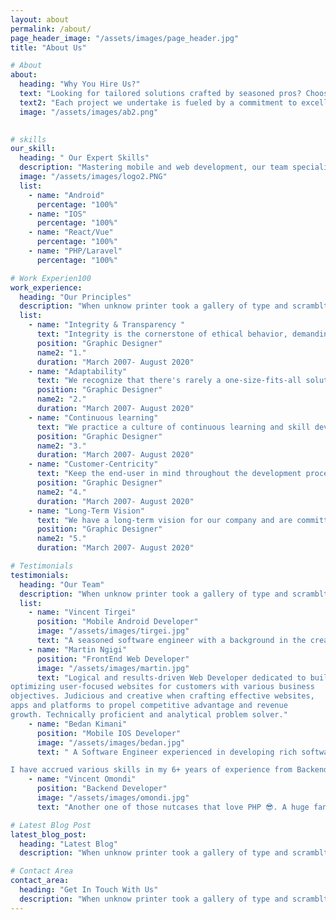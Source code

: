 ```yaml
---
layout: about
permalink: /about/
page_header_image: "/assets/images/page_header.jpg"
title: "About Us"

# About
about:
  heading: "Why You Hire Us?"
  text: "Looking for tailored solutions crafted by seasoned pros? Choose us and benefit from a partnership where innovation, expertise, and personalized attention converge to create your ideal website. We're not just developers; we're problem solvers dedicated to your success."
  text2: "Each project we undertake is fueled by a commitment to excellence and driven by a desire to innovate. With our lean, expert-driven team, you'll see efficiency in execution and creativity in every solution, ensuring that your website not only meets but exceeds your expectations. Trust us to deliver a product that sets you apart in the digital landscape, enhancing both user engagement and your brand's online presence."
  image: "/assets/images/ab2.png"
 

# skills
our_skill:
  heading: " Our Expert Skills"
  description: "Mastering mobile and web development, our team specializes in Android, iOS, React, Vue, and robust PHP/Laravel solutions. Count on us for high-performance, scalable, and secure digital experiences."
  image: "/assets/images/logo2.PNG"
  list:
    - name: "Android"
      percentage: "100%"
    - name: "IOS"
      percentage: "100%"
    - name: "React/Vue"
      percentage: "100%"
    - name: "PHP/Laravel"
      percentage: "100%"

# Work Experien100
work_experience:
  heading: "Our Principles"
  description: "When unknow printer took a gallery of type and scramblted it to make a type specimen book"
  list:
    - name: "Integrity & Transparency "
      text: "Integrity is the cornerstone of ethical behavior, demanding honesty, consistency, and accountability, while transparency promotes open communication, honesty, and visibility into decision-making processes, fostering trust and collaboration within the organization."
      position: "Graphic Designer"
      name2: "1."
      duration: "March 2007- August 2020"
    - name: "Adaptability"
      text: "We recognize that there's rarely a one-size-fits-all solution in software development. Teams should be flexible in their approach, willing to pivot strategies, technologies, and methodologies based on evolving project needs"
      position: "Graphic Designer"
      name2: "2."
      duration: "March 2007- August 2020"
    - name: "Continuous learning"
      text: "We practice a culture of continuous learning and skill development. In a field where new technologies emerge frequently, adaptability relies on the ability of team members to quickly acquire new knowledge and apply it effectively"
      position: "Graphic Designer"
      name2: "3."
      duration: "March 2007- August 2020"
    - name: "Customer-Centricity"
      text: "Keep the end-user in mind throughout the development process. Being responsive to customer feedback and evolving user needs, ensuring that the final product meets or exceeds expectations."
      position: "Graphic Designer"
      name2: "4."
      duration: "March 2007- August 2020"
    - name: "Long-Term Vision"
      text: "We have a long-term vision for our company and are committed to building lasting relationships with our clients, partners, and employees. Our decisions are guided by our vision for a sustainable and successful future."
      position: "Graphic Designer"
      name2: "5."
      duration: "March 2007- August 2020"

# Testimonials
testimonials:
  heading: "Our Team"
  description: "When unknow printer took a gallery of type and scramblted it to make a type specimen book"
  list:
    - name: "Vincent Tirgei"
      position: "Mobile Android Developer"
      image: "/assets/images/tirgei.jpg"
      text: "A seasoned software engineer with a background in the creation and execution of innovative solutions to modern everyday problems. I have hands-on experience in all aspects of the software development lifecycle and end-to-end project development, from conceptualization all through to development, testing and deployment. "
    - name: "Martin Ngigi"
      position: "FrontEnd Web Developer"
      image: "/assets/images/martin.jpg"
      text: "Logical and results-driven Web Developer dedicated to building and
optimizing user-focused websites for customers with various business
objectives. Judicious and creative when crafting effective websites,
apps and platforms to propel competitive advantage and revenue
growth. Technically proficient and analytical problem solver."
    - name: "Bedan Kimani"
      position: "Mobile IOS Developer"
      image: "/assets/images/bedan.jpg"
      text: " A Software Engineer experienced in developing rich software solutions with a focus on efficiency, usability and scalability

I have accrued various skills in my 6+ years of experience from Backend development in PHP, Python and Node, Mobile development (Android and iOS) to Leadership skills, leading various teams in developing products that have been used in various places around the world"
    - name: "Vincent Omondi"
      position: "Backend Developer"
      image: "/assets/images/omondi.jpg"
      text: "Another one of those nutcases that love PHP 😎. A huge fan of Laravel and has used it for almost 7 years now."

# Latest Blog Post
latest_blog_post:
  heading: "Latest Blog"
  description: "When unknow printer took a gallery of type and scramblted it to make a type specimen book"

# Contact Area
contact_area:
  heading: "Get In Touch With Us"
  description: "When unknow printer took a gallery of type and scramblted it to make a type specimen book"
---
```


